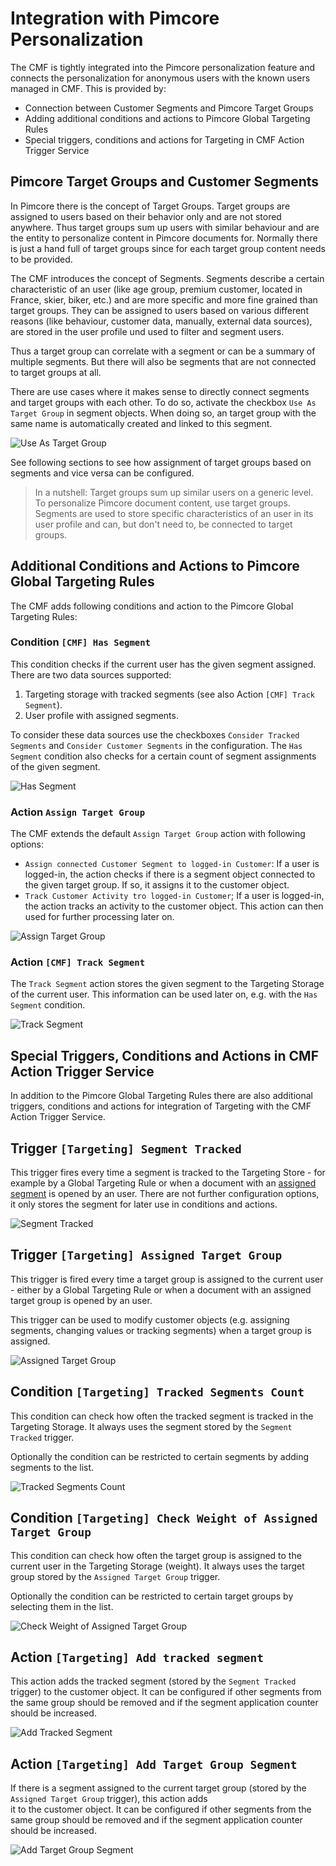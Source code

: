 # Integration with Pimcore Personalization

The CMF is tightly integrated into the Pimcore personalization feature and connects the personalization for anonymous 
users with the known users managed in CMF. This is provided by: 
* Connection between Customer Segments and Pimcore Target Groups
* Adding additional conditions and actions to Pimcore Global Targeting Rules
* Special triggers, conditions and actions for Targeting in CMF Action Trigger Service 


## Pimcore Target Groups and Customer Segments 

In Pimcore there is the concept of Target Groups. Target groups are assigned to users based on their behavior only and 
are not stored anywhere. Thus target groups sum up users with similar behaviour and are the entity to personalize 
content in Pimcore documents for. Normally there is just a hand full of target groups since for each target group content
needs to be provided. 

The CMF introduces the concept of Segments. Segments describe a certain characteristic of an user (like age group, premium 
customer, located in France, skier, biker, etc.) and are more specific and more fine grained than target groups. They can 
be assigned to users based on various different reasons (like behaviour, customer data, manually, external data sources), 
are stored in the user profile und used to filter and segment users.
 
Thus a target group can correlate with a segment or can be a summary of multiple segments. But there will also be segments 
that are not connected to target groups at all.  

There are use cases where it makes sense to directly connect segments and target groups with each other. To do so, activate 
the checkbox `Use As Target Group` in segment objects. When doing so, an target group with the same name is automatically 
created and linked to this segment. 

![Use As Target Group](./img/use-as-target-group.jpg)


See following sections to see how assignment of target groups based on segments and vice versa can be configured.

> In a nutshell: Target groups sum up similar users on a generic level. To personalize Pimcore document content, use target groups.      
> Segments are used to store specific characteristics of an user in its user profile and can, but don't need to, be connected
> to target groups.


## Additional Conditions and Actions to Pimcore Global Targeting Rules

The CMF adds following conditions and action to the Pimcore Global Targeting Rules:

### Condition `[CMF] Has Segment`
This condition checks if the current user has the given segment assigned. There are two data sources supported: 
1) Targeting storage with tracked segments (see also Action `[CMF] Track Segment`). 
2) User profile with assigned segments. 

To consider these data sources use the checkboxes `Consider Tracked Segments` and `Consider Customer Segments` in the 
configuration. 
The `Has Segment` condition also checks for a certain count of segment assignments of the given segment.    

![Has Segment](./img/has-segment.jpg)


### Action `Assign Target Group`
The CMF extends the default `Assign Target Group` action with following options: 

- `Assign connected Customer Segment to logged-in Customer`: If a user is logged-in, the action checks if there is 
  a segment object connected to the given target group. If so, it assigns it to the customer object.
- `Track Customer Activity tro logged-in Customer`; If a user is logged-in, the action tracks an activity to the customer 
  object. This action can then used for further processing later on.     

![Assign Target Group](./img/assign-target-group.jpg)


### Action `[CMF] Track Segment`
The `Track Segment` action stores the given segment to the Targeting Storage of the current user. This information can 
be used later on, e.g. with the `Has Segment` condition. 

![Track Segment](./img/track-segment.jpg)


## Special Triggers, Conditions and Actions in CMF Action Trigger Service
In addition to the Pimcore Global Targeting Rules there are also additional triggers, conditions and actions for integration
of Targeting with the CMF Action Trigger Service. 

## Trigger `[Targeting] Segment Tracked`
This trigger fires every time a segment is tracked to the Targeting Store - for example by a Global Targeting Rule or 
when a document with an [assigned segment](./12_SegmentAssignment.md) is opened by an user. There are not further configuration
options, it only stores the segment for later use in conditions and actions.  

![Segment Tracked](./img/segment-tracked.jpg)

## Trigger `[Targeting] Assigned Target Group`
This trigger is fired every time a target group is assigned to the current user - either by a Global Targeting Rule or
when a document with an assigned target group is opened by an user. 

This trigger can be used to modify customer objects (e.g. assigning segments, changing values or tracking segments) when 
a target group is assigned.  

![Assigned Target Group](./img/trigger-assign-target-group.jpg)

## Condition `[Targeting] Tracked Segments Count`
This condition can check how often the tracked segment is tracked in the Targeting Storage. It always uses the segment 
stored by the `Segment Tracked` trigger. 

Optionally the condition can be restricted to certain segments by adding segments to the list. 


![Tracked Segments Count](./img/track-segment-count.jpg)

## Condition `[Targeting] Check Weight of Assigned Target Group`
This condition can check how often the target group is assigned to the current user in the Targeting Storage (weight). 
It always uses the target group stored by the `Assigned Target Group` trigger. 

Optionally the condition can be restricted to certain target groups by selecting them in the list. 

![Check Weight of Assigned Target Group](./img/check-weight-assigned-target-group.jpg)


## Action `[Targeting] Add tracked segment`
This action adds the tracked segment (stored by the `Segment Tracked` trigger) to the customer object. It can be configured
if other segments from the same group should be removed and if the segment application counter should be increased. 

![Add Tracked Segment](./img/add-tracked-segment.jpg)

## Action `[Targeting] Add Target Group Segment`
If there is a segment assigned to the current target group (stored by the `Assigned Target Group` trigger), this action adds  
it to the customer object. It can be configured if other segments from the same group should be removed and if the 
segment application counter should be increased. 

![Add Target Group Segment](./img/add-target-group-segment.jpg)